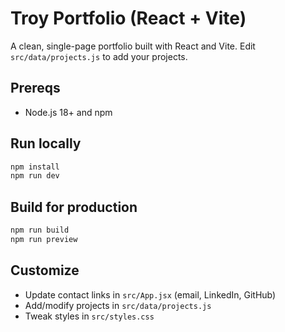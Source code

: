 # Troy Portfolio (React + Vite)

A clean, single-page portfolio built with React and Vite. Edit `src/data/projects.js` to add your projects.

## Prereqs
- Node.js 18+ and npm

## Run locally
```bash
npm install
npm run dev
```

## Build for production
```bash
npm run build
npm run preview
```

## Customize
- Update contact links in `src/App.jsx` (email, LinkedIn, GitHub)
- Add/modify projects in `src/data/projects.js`
- Tweak styles in `src/styles.css`
